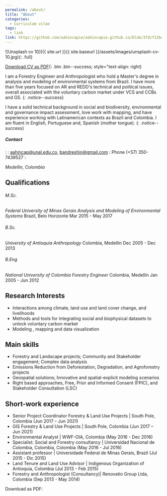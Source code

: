 ```yaml
---
permalink: /about/
title: "About"
categories:
  - Curriculum vitae
tags:
  - link
link: https://github.com/aahincapie/aahincapie.github.io/blob/3fdcf12bad5a8451676bf16cda867004a6404009/assets/images/2021_07_CV_AdolfoAndresHincapie.pdf
---
```


![Unsplash cv 10]({{ site.url }}{{ site.baseurl }}/assets/images/unsplash-cv-10.jpg){: .full}

[Download CV as PDF](https://github.com/aahincapie/aahincapie.github.io/blob/3fdcf12bad5a8451676bf16cda867004a6404009/assets/images/2021_07_CV_AdolfoAndresHincapie.pdf){: .btn .btn--success; style="text-align: right}

I am a Forestry Engineer and Anthropologist who hold a Master's degree in analysis and modeling of environmental systems from Brazil. I have more than five years focused on AR and REDD's technical and political issues, overall associated with the voluntary carbon market under VCS and CCBs and GS.
{: .notice--success} 

I have a solid technical background in social and biodiversity, environmental and governance impact assessment, love work with mapping, and have experience working with Latinamerican contexts as Brazil and Colombia. I am fluent in English, Portuguese and, Spanish (mother tongue).
{: .notice--success}



##### Contact
:
  : [aahincap@unal.edu.co](mailto:aahincap@unal.edu.co), [bandreshin@gmail.com](mailto:bandreshin@gmail.com)
: Phone (+57) 350-7439527
: <address> Medellin, Colombia </address>


## Qualifications

###### M.Sc.
*Federal University of Minas Gerais*
_Analysis and Modeling of Environmental Systems_
Brazil, Belo Horizonte
Mar 2015 - May 2017

###### B.Sc.
*University of Antioquia*
_Anthropology_
Colombia, Medellín
Dec 2005 - Dec 2013

###### B.Eng
*National University of Colombia* 
_Forestry Engineer_
Colombia, Medellín
Jan 2005 - Jun 2012

## Research Interests

* Interactions among climate, land use and land cover change, and livelihoods
* Methods and tools for integrating social and biophysical datasets to unlock voluntary carbon market
* Modeling , mapping and data visualization

## Main skills

*	Forestry and Landscape projects; Community and Stakeholder engagement; Complex data analysis 
*	Emissions Reduction from Deforestation, Degradation, and Agroforestry projects 
*	Geospatial solutions; Innovative and spatial-explicit modeling scenarios
*	Right based approaches, Free, Prior and Informed Consent (FPIC), and Stakeholder Consultation (LSC)

<!--more-->

## Short-work experience 

* Senior Project Coordinator Forestry & Land Use Projects |  South Pole, Colombia (Jun 2017 – Jun 2021)
* GIS Forestry & Land Use Projects | South Pole, Colombia (Jun 2017 – Jun 2021)
* Environmental Analyst | WWF-OIA, Colombia (May 2016 - Dec 2016)
* Specialist: Social and Forestry consultancy | Universidad Nacional de Colombia, Colombia, Colombia (May 2016 - Jul 2016)
* Assistant professor | Universidade Federal de Minas Gerais, Brazil (Jul 2015 - Dic 2015)
* Land Tenure and Land Use Advisor | Indigenous Organization of Antioquia, Colombia (Jul 2013 - Feb 2015)
* Forestry and Anthropologist (Consultancy)| Renovatio Group Ltda, Colombia (Sep 2013 - May 2014)


Download as PDF: